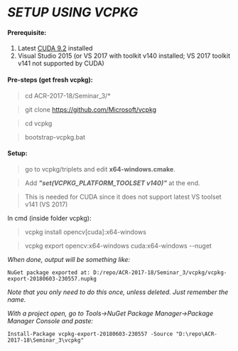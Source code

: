# *SETUP USING VCPKG*
#### Prerequisite:
 1) Latest [CUDA 9.2](https://developer.nvidia.com/cuda-downloads?target_os=Windows&target_arch=x86_64&target_version=10) installed
 2) Visual Studio 2015 (or VS 2017 with toolkit v140 installed; VS 2017 toolkit v141 not supported by CUDA)
#### Pre-steps (get fresh vcpkg):
>cd ACR-2017-18/Seminar_3/*

>git clone https://github.com/Microsoft/vcpkg

>cd vcpkg

>bootstrap-vcpkg.bat
#### Setup:
>go to vcpkg/triplets and edit **x64-windows.cmake**.

>Add ***"set(VCPKG_PLATFORM_TOOLSET v140)"*** at the end.

>This is needed for CUDA since it does not support latest VS toolset v141 (VS 2017)

In cmd (inside folder vcpkg):
>vcpkg install opencv[cuda]:x64-windows

>vcpkg export opencv:x64-windows cuda:x64-windows --nuget

*When done, output will be something like:*

	NuGet package exported at: D:/repo/ACR-2017-18/Seminar_3/vcpkg/vcpkg-export-20180603-230557.nupkg
*Note that you only need to do this once, unless deleted. Just remember the name.*

*With a project open, go to Tools->NuGet Package Manager->Package Manager Console and paste:*

	Install-Package vcpkg-export-20180603-230557 -Source "D:\repo\ACR-2017-18\Seminar_3\vcpkg"
